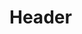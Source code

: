<!-- TITLE: 01 - Open Source Intel (OSINT) -->
<!-- SUBTITLE: A quick summary of Open Source Intel -->

# Header